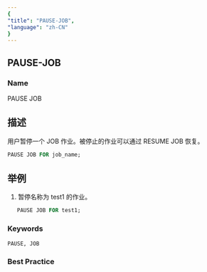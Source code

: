 ```yaml
---
{
"title": "PAUSE-JOB",
"language": "zh-CN"
}
---
```


## PAUSE-JOB

### Name

PAUSE JOB

## 描述

用户暂停一个 JOB 作业。被停止的作业可以通过 RESUME JOB 恢复。

```sql
PAUSE JOB FOR job_name;
```

## 举例

1. 暂停名称为 test1 的作业。

```sql
   PAUSE JOB FOR test1;
```

### Keywords

    PAUSE, JOB

### Best Practice

